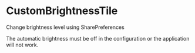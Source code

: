 # CustomBrightnessTile
Change brightness level using SharePreferences

The automatic brightness must be off in the configuration or the application will not work.
